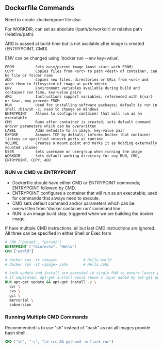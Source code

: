 ## Dockerfile Commands

Need to create .dockerignore file also.

For WORKDIR, can set as absolute (/path/to/workdir) or relative path (relative/path).

ARG is passed at build-time but is not available after image is created (ENTRYPOINT, CMD).

ENV can be changed using 'docker run --env key=value'.

```
FROM          Sets base/parent image (must start with FROM)
COPY          Copies files from <src> to path <dest> of container, can be file or folder name
ADD           Copies new files, directories or URLs from <src> and adds them to filesystem of image at path <dest>
ENV           Environment variables available during build and container run time, key-value pairs
ARG           Instructions support variables, referenced with ${var} or $var, may precede FROM
RUN           Used for installing software packages; default is run in shell /bin/sh -c; need to change on Windows
ENTRYPOINT    Allows to configure container that will run as an executable
CMD           Runs after container is created; sets default command and/or parameters which can be overwritten
LABEL         Adds metadata to an image, key-value pair
EXPOSE        Assumes TCP by default; informs Docker that container listens on specified network ports at runtime
VOLUME        Creates a mount point and marks it as holding externally mounted volumes
USER          Sets username or usergroup when running the image
WORKDIR       Sets default working directory for any RUN, CMD, ENTRYPOINT, COPY, ADD
```

### RUN vs CMD vs ENTRYPOINT

- Dockerfile should have either CMD or ENTRYPOINT commands; ENTRYPOINT followed by CMD.
- ENTRYPOINT configures a container that will run as an executable; used for commands that always need to execute.
- CMD sets default command and/or parameters which can be overwritten from 'docker container run' command line.
- RUN is an image build step; triggered when we are building the docker image.

If have multiple CMD instructions, all but last CMD instructions are ignored.
All three can be specified in either Shell or Exec form.

```dockerfile
# CMD ["param1", "param2"]
ENTRYPOINT ["/bin/echo", "Hello"]
CMD ["world"]

# docker run -it <image>            # Hello world
# docker run -it <image> John       # Hello John
```

```dockerfile
# both update and install are executed in single RUN to ensure latest packages are installed
# if separated, apt-get install would reuse a layer added by apt-get update
RUN apt-get update && apt-get install -y \
  bzr \
  cvs \
  git \
  mercurial \
  subversion
```

### Running Multiple CMD Commands

Recommended is to use "sh" instead of "bash" as not all images provide bash shell.

```dockerfile
CMD ["sh", "-c", "cd src && python3 -m flask run"]
```
